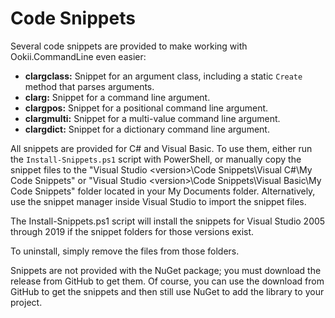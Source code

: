 # Code Snippets

Several code snippets are provided to make working with Ookii.CommandLine even easier:

- **clargclass:** Snippet for an argument class, including a static `Create` method that parses arguments.
- **clarg:** Snippet for a command line argument.
- **clargpos:** Snippet for a positional command line argument.
- **clargmulti:** Snippet for a multi-value command line argument.
- **clargdict:** Snippet for a dictionary command line argument.

All snippets are provided for C# and Visual Basic. To use them, either run the `Install-Snippets.ps1` script with PowerShell, or manually copy the snippet files to the "Visual Studio \<version>\Code Snippets\Visual C#\My Code Snippets" or "Visual Studio \<version>\Code Snippets\Visual Basic\My Code Snippets" folder located in your My Documents folder. Alternatively, use the snippet manager inside Visual Studio to import the snippet files.

The Install-Snippets.ps1 script will install the snippets for Visual Studio 2005 through 2019 if the snippet folders for those versions exist.

To uninstall, simply remove the files from those folders.

Snippets are not provided with the NuGet package; you must download the release from GitHub to get them. Of course, you can use the download from GitHub to get the snippets and then still use NuGet to add the library to your project.
